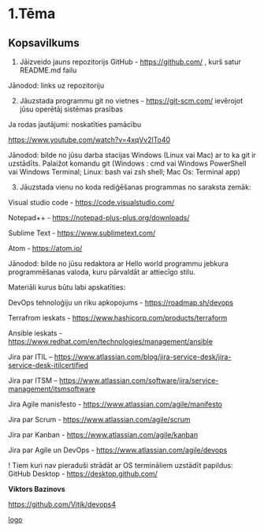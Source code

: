 # 1.Tēma
## Kopsavilkums
1. Jāizveido jauns repozitorijs GitHub - https://github.com/ , kurš satur README.md
failu

Jānodod: links uz repozitoriju

2. Jāuzstada programmu git no vietnes - https://git-scm.com/ ievērojot jūsu
operētāj sistēmas prasības

Ja rodas jautājumi: noskatīties pamācību

https://www.youtube.com/watch?v=4xqVv2lTo40

Jānodod: bilde no jūsu darba stacijas Windows (Linux vai Mac) ar to ka git ir uzstādīts.
Palaižot komandu git (Windows : cmd vai Windows PowerShell vai Windows Terminal;
Linux: bash vai zsh shell; Mac Os: Terminal app)

3. Jāuzstada vienu no koda rediģēšanas programmas no saraksta zemāk:

Visual studio code - https://code.visualstudio.com/

Notepad++ - https://notepad-plus-plus.org/downloads/

Sublime Text - https://www.sublimetext.com/

Atom - https://atom.io/

Jānodod: bilde no jūsu redaktora ar Hello world programmu jebkura programmēšanas
valoda, kuru pārvaldāt ar attiecīgo stilu.
 
Materiāli kurus būtu labi apskatīties:

DevOps tehnoloģiju un riku apkopojums - https://roadmap.sh/devops

Terrafrom ieskats - https://www.hashicorp.com/products/terraform

Ansible ieskats - https://www.redhat.com/en/technologies/management/ansible

Jira par ITIL – https://www.atlassian.com/blog/jira-service-desk/jira-service-desk-itilcertified

Jira par ITSM – https://www.atlassian.com/software/jira/service-management/itsmsoftware
 
Jira Agile manisfesto - https://www.atlassian.com/agile/manifesto

Jira par Scrum - https://www.atlassian.com/agile/scrum

Jira par Kanban - https://www.atlassian.com/agile/kanban

Jira par Agile un DevOps - https://www.atlassian.com/agile/devops


! Tiem kuri nav pieraduši strādāt ar OS termināliem uzstādīt papildus:
GitHub Desktop - https://desktop.github.com/

**Viktors Bazinovs**

https://github.com/Vitjk/devops4

[logo](./github_logo.png)